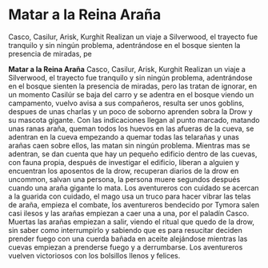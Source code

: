 # **Matar a la Reina Araña**
Casco, Casilur, Arisk, Kurghit
Realizan un viaje a Silverwood, el trayecto fue tranquilo y sin ningún problema, adentrándose en el bosque sienten la presencia de miradas, pe

**Matar a la Reina Araña**
Casco, Casilur, Arisk, Kurghit
Realizan un viaje a Silverwood, el trayecto fue tranquilo y sin ningún problema, adentrándose en el bosque sienten la presencia de miradas, pero las tratan de ignorar, en un momento Casilúr se baja del carro y se adentra en el bosque viendo un campamento, vuelvo avisa a sus compañeros, resulta ser unos goblins, despues de unas charlas y un poco de soborno aprenden sobra la Drow y su mascota gigante.
Con las indicaciones llegan al punto marcado, matando unas ranas araña, queman todos los huevos en las afueras de la cueva, se adentran en la cueva empezando a quemar todas las telarañas y unas arañas caen sobre ellos, las matan sin ningún problema.
Mientras mas se adentran, se dan cuenta que hay un pequeño edificio dentro de las cuevas, con fauna propia, después de investigar el edificio, liberan a alguien y encuentran los aposentos de la drow, recuperan diarios de la drow en uncommon, salvan una persona, la persona muere segundos después cuando una araña gigante lo mata.
Los aventureros con cuidado se acercan a la guarida con cuidado, el mago usa un truco para hacer vibrar las telas de araña, empieza el combate, los aventureros bendecido por Tymora salen casi ilesos y las arañas empiezan a caer una a una, por el paladín Casco. Muertas las arañas empiezan a salir, viendo el ritual que quedo de la drow, sin saber como interrumpirlo y sabiendo que es para resucitar deciden prender fuego con una cuerda bañada en aceite alejándose mientras las cuevas empiezan a prenderse fuego y a derrumbarse.
Los aventureros vuelven victoriosos con los bolsillos llenos y felices.

